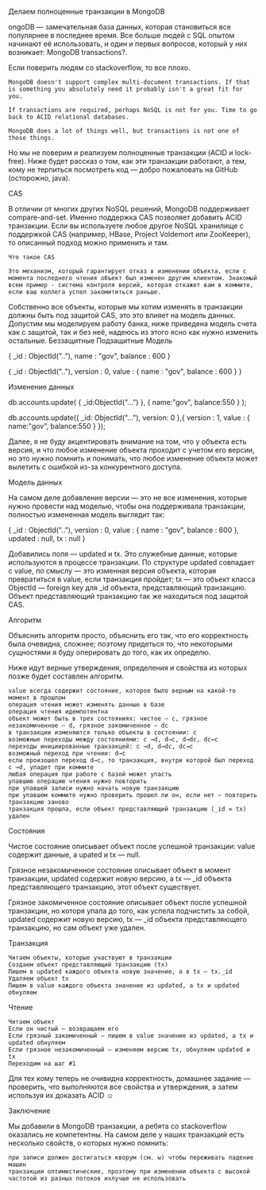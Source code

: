 Делаем полноценные транзакции в MongoDB

ongoDB — замечательная база данных, которая становиться все популярнее в последнее время. Все больше людей с SQL опытом начинают её использовать, и один и первых вопросов, который у них возникает: MongoDB transactions?.

Если поверить людям со stackoverflow, то все плохо.

    MongoDB doesn't support complex multi-document transactions. If that is something you absolutely need it probably isn't a great fit for you.

    If transactions are required, perhaps NoSQL is not for you. Time to go back to ACID relational databases.

    MongoDB does a lot of things well, but transactions is not one of those things.

Но мы не поверим и реализуем полноценные транзакции (ACID и lock-free). Ниже будет рассказ о том, как эти транзакции работают, а тем, кому не терпиться посмотреть код — добро пожаловать на GitHub (осторожно, java).

CAS

В отличии от многих других NoSQL решений, MongoDB поддерживает compare-and-set. Именно поддержка CAS позволяет добавить ACID транзакции. Если вы используете любое другое NoSQL хранилище с поддержкой CAS (например, HBase, Project Voldemort или ZooKeeper), то описанный подход можно применить и там.

    Что такое CAS

    Это механизм, который гарантирует отказ в изменении объекта, если с момента последнего чтения объект был изменен другим клиентом. Знакомый всем пример - система контроля версий, которая откажет вам в коммите, если ваш коллега успел закомититься раньше.


Собственно все объекты, которые мы хотим изменять в транзакции должны быть под защитой CAS, это это влияет на модель данных. Допустим мы моделируем работу банка, ниже приведена модель счета как с защитой, так и без неё, надеюсь из этого ясно как нужно изменить остальные.
  Беззащитные 	Подзащитные
Модель 	

{
  _id : ObjectId(".."),
  name : "gov",
  balance : 600
}

	

{
  _id : ObjectId(".."),
  version : 0,
  value : {
    name : "gov",
    balance : 600
  }
}

Изменение данных 	

db.accounts.update( 
  { _id:ObjectId("...") }, 
  { name:"gov", balance:550 }
);

	

db.accounts.update({ 
    _id: ObjectId("..."), version: 0
  },{ 
    version : 1, 
    value : { name:"gov", balance:550 } 
});


Далее, я не буду акцентировать внимание на том, что у объекта есть версия, и что любое изменение объекта проходит с учетом его версии, но это нужно помнить и понимать, что любое изменение объекта может вылетить с ошибкой из-за конкурентного доступа.

Модель данных

На самом деле добавление версии — это не все изменения, которые нужно провести над моделью, чтобы она поддерживала транзакции, полностью измененная модель выглядит так:

{
  _id : ObjectId(".."),
  version : 0,
  value : {
    name : "gov",
    balance : 600
  },
  updated : null,
  tx : null
}


Добавились поля — updated и tx. Это служебные данные, которые используются в процессе транзакции. По структуре updated совпадает с value, по смыслу — это изменная версия объекта, которая превратиться в value, если транзакция пройдет; tx — это объект класса ObjectId — foreign key для _id объекта, представляющий транзакцию. Объект представляющий транзакцию так же находиться под защитой CAS.

Алгоритм

Объяснить алгоритм просто, объяснить его так, что его корректность была очевидна, сложнее; поэтому придеться то, что некоторыми сущностями я буду оперировать до того, как их определю.

Ниже идут верные утверждения, определения и свойства из которых позже будет составлен алгоритм.

    value всегда содержит состояние, которое было верным на какой-то момент в прошлом
    операция чтения может изменять данные в базе
    операция чтения идемпотентна
    объект может быть в трех состояниях: чистое — c, грязное незакомиченное — d, грязное закомиченное — dc
    в транзакции изменяются только объекты в состоянии: c
    возможные переходы между состояниями: c →d, d→c, d→dc, dc→c
    переходы инициированные транзакцей: c →d, d→dc, dc→c
    возможный переход при чтении: d→c
    если произошел переход d→c, то транзакция, внутри которой был переход c →d, упадет при коммите
    любая операция при работе с базой может упасть
    упавшию операцию чтения нужно повторить
    при упавшей записи нужно начать новую транзакцию
    при упавшем коммите нужно проверить прошел ли он, если нет — повторить транзакцию заново
    транзакция прошла, если объект представляющий транзакцию (_id = tx) удален



Состояния

Чистое состояние описывает объект после успешной транзакции: value содержит данные, а upated и tx — null.

Грязное незакомиченное состояние описывает объект в момент транзакции, updated содержит новую версию, а tx — _id объекта представляющего транзакцию, этот объект существует.

Грязное закомиченное состояние описывает объект после успешной транзакции, но которя упала до того, как успела подчистить за собой, updated содержит новую версию, tx — _id объекта представляющего транзакцию, но сам объект уже удален.

Транзакция

    Читаем объекты, которые участвуют в транзакции
    Создаем объект представляющий транзакцию (tx)
    Пишем в updated каждого объекта новую значение, а в tx — tx._id
    Удаляем объект tx
    Пишем в value каждого объекта значение из updated, а tx и updated обнуляем


Чтение

    Читаем объект
    Если он чистый — возвращаем его
    Если грязный закомиченный — пишем в value значение из updated, а tx и updated обнуляем
    Если грязное незакомиченный — изменяем версию tx, обнуляем updated и tx
    Переходим на шаг #1



Для тех кому теперь не очивидна корректность, домашнее задание — проверить, что выполняются все свойства и утверждения, а затем используя их доказать ACID ☺

Заключение

Мы добавили в MongoDB транзакции, а ребята со stackoverflow оказались не компетентны. На самом деле у наших транзакций есть несколько свойств, о которых нужно помнить:

    при записи должен достигаться кворум (см. w) чтобы переживать падение машин
    транзакции оптимистические, проэтому при изменении объекта с высокой частотой из разных потоков ихлучше не использовать
